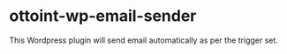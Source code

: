 # ottoint-wp-email-sender
This Wordpress plugin will send email automatically as per the trigger set.
